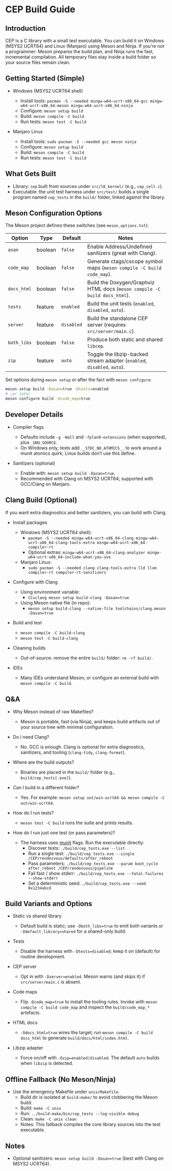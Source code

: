 # CEP Build Guide

## Introduction

CEP is a C library with a small test executable. You can build it on Windows (MSYS2 UCRT64) and Linux (Manjaro) using Meson and Ninja. If you’re not a programmer: Meson prepares the build plan, and Ninja runs the fast, incremental compilation. All temporary files stay inside a build folder so your source files remain clean.

## Getting Started (Simple)

- Windows (MSYS2 UCRT64 shell)
  - Install tools: `pacman -S --needed mingw-w64-ucrt-x86_64-gcc mingw-w64-ucrt-x86_64-meson mingw-w64-ucrt-x86_64-ninja`
  - Configure: `meson setup build`
  - Build: `meson compile -C build`
  - Run tests: `meson test -C build`

- Manjaro Linux
  - Install tools: `sudo pacman -S --needed gcc meson ninja`
  - Configure: `meson setup build`
  - Build: `meson compile -C build`
  - Run tests: `meson test -C build`

## What Gets Built

- Library: `cep` built from sources under `src/l0_kernel/` (e.g., `cep_cell.c`).
- Executable: the unit test harness under `src/test/` builds a single program named `cep_tests` in the `build/` folder, linked against the library.

## Meson Configuration Options

The Meson project defines these switches (see `meson_options.txt`):

| Option | Type | Default | Notes |
| --- | --- | --- | --- |
| `asan` | boolean | `false` | Enable Address/Undefined sanitizers (great with Clang). |
| `code_map` | boolean | `false` | Generate ctags/cscope symbol maps (`meson compile -C build code_map`). |
| `docs_html` | boolean | `false` | Build the Doxygen/Graphviz HTML docs (`meson compile -C build docs_html`). |
| `tests` | feature | `enabled` | Build the unit tests (`enabled`, `disabled`, `auto`). |
| `server` | feature | `disabled` | Build the standalone CEP server (requires `src/server/main.c`). |
| `both_libs` | boolean | `false` | Produce both static and shared `libcep`. |
| `zip` | feature | `auto` | Toggle the libzip-backed stream adapter (`enabled`, `disabled`, `auto`). |

Set options during `meson setup` or after the fact with `meson configure`:

```bash
meson setup build -Dasan=true -Dtests=enabled
# …or later
meson configure build -Dcode_map=true
```

## Developer Details

- Compiler flags
  - Defaults include `-g -Wall` and `-fplan9-extensions` (when supported), plus `_GNU_SOURCE`.
  - On Windows only, tests add `__STDC_NO_ATOMICS__` to work around a munit atomics quirk; Linux builds don’t use this define.

- Sanitizers (optional)
  - Enable with: `meson setup build -Dasan=true`.
  - Recommended with Clang on MSYS2 UCRT64; supported with GCC/Clang on Manjaro.

## Clang Build (Optional)

If you want extra diagnostics and better sanitizers, you can build with Clang.

- Install packages
  - Windows (MSYS2 UCRT64 shell):
    - `pacman -S --needed mingw-w64-ucrt-x86_64-clang mingw-w64-ucrt-x86_64-clang-tools-extra mingw-w64-ucrt-x86_64-compiler-rt`
    - Optional extras: `mingw-w64-ucrt-x86_64-clang-analyzer mingw-w64-ucrt-x86_64-include-what-you-use`
  - Manjaro Linux:
    - `sudo pacman -S --needed clang clang-tools-extra lld llvm compiler-rt compiler-rt-sanitizers`

- Configure with Clang
  - Using environment variable:
    - `CC=clang meson setup build-clang -Dasan=true`
  - Using Meson native file (in repo):
    - `meson setup build-clang --native-file toolchains/clang.meson -Dasan=true`

- Build and test
  - `meson compile -C build-clang`
  - `meson test -C build-clang`

- Cleaning builds
  - Out-of-source: remove the entire `build/` folder: `rm -rf build/`.

- IDEs
  - Many IDEs understand Meson; or configure an external build with `meson compile -C build`.

## Q&A

- Why Meson instead of raw Makefiles?
  - Meson is portable, fast (via Ninja), and keeps build artifacts out of your source tree with minimal configuration.

- Do I need Clang?
  - No. GCC is enough. Clang is optional for extra diagnostics, sanitizers, and tooling (`clang-tidy`, `clang-format`).

- Where are the build outputs?
  - Binaries are placed in the `build/` folder (e.g., `build/cep_tests[.exe]`).

- Can I build in a different folder?
  - Yes. For example: `meson setup out/win-ucrt64 && meson compile -C out/win-ucrt64`.

- How do I run tests?
  - `meson test -C build` runs the suite and prints results.
- How do I run just one test (or pass parameters)?
  - The harness uses [munit](https://nemequ.github.io/munit/) flags. Run the executable directly:
    - Discover tests: `./build/cep_tests.exe --list`
    - Run a single test: `./build/cep_tests.exe --single /CEP/rendezvous/defaults/after_reboot`
    - Pass parameters: `./build/cep_tests.exe --param boot_cycle after_reboot /CEP/rendezvous/pipeline`
    - Fail fast / show stderr: `./build/cep_tests.exe --fatal-failures --show-stderr`
    - Set a deterministic seed: `./build/cep_tests.exe --seed 0x1234abcd`

## Build Variants and Options

- Static vs shared library
  - Default build is static; use `-Dboth_libs=true` to emit both variants or `-Ddefault_library=shared` for a shared-only build.

- Tests
  - Disable the harness with `-Dtests=disabled`; keep it on (default) for routine development.

- CEP server
  - Opt in with `-Dserver=enabled`. Meson warns (and skips it) if `src/server/main.c` is absent.

- Code maps
  - Flip `-Dcode_map=true` to install the tooling rules. Invoke with `meson compile -C build code_map` and inspect the `build/code_map_*` artefacts.

- HTML docs
  - `-Ddocs_html=true` wires the target; run `meson compile -C build docs_html` to generate `build/docs/html/index.html`.

- Libzip adapter
  - Force on/off with `-Dzip=enabled|disabled`. The default `auto` builds when `libzip` is detected.

## Offline Fallback (No Meson/Ninja)

- Use the emergency Makefile under `unix/Makefile`.
  - Build dir is isolated at `build-make/` to avoid clobbering the Meson build.
  - Build: `make -C unix`
  - Run: `../build-make/bin/cep_tests --log-visible debug`
  - Clean: `make -C unix clean`
  - Notes: This fallback compiles the core library sources into the test executable.
## Notes
- Optional sanitizers: `meson setup build -Dasan=true` (best with Clang on MSYS2 UCRT64).
